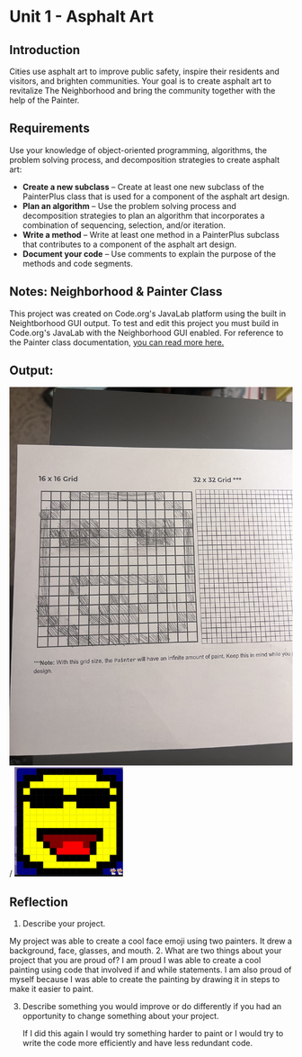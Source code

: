 # Unit 1 - Asphalt Art

## Introduction

Cities use asphalt art to improve public safety, inspire their residents and visitors, and brighten communities. Your goal is to create asphalt art to revitalize The Neighborhood and bring the community together with the help of the Painter.

## Requirements

Use your knowledge of object-oriented programming, algorithms, the problem solving process, and decomposition strategies to create asphalt art:
- **Create a new subclass** – Create at least one new subclass of the PainterPlus class that is used for a component of the asphalt art design.
- **Plan an algorithm** – Use the problem solving process and decomposition strategies to plan an algorithm that incorporates a combination of sequencing, selection, and/or iteration.
- **Write a method** – Write at least one method in a PainterPlus subclass that contributes to a component of the asphalt art design.
- **Document your code** – Use comments to explain the purpose of the methods and code segments.

## Notes: Neighborhood & Painter Class

This project was created on Code.org's JavaLab platform using the built in Neightborhood GUI output. To test and edit this project you must build in Code.org's JavaLab with the Neighborhood GUI enabled. For reference to the Painter class documentation, [you can read more here.](https://studio.code.org/docs/ide/javalab/classes/Painter)

## Output:

![alt text](<IMG_1723 (1).jpg>) / ![alt text](<Screenshot 2024-09-19 12.29.05 PM.png>)

## Reflection

1. Describe your project.

My project was able to create a cool face emoji using two painters. It drew a background, face, glasses, and mouth.
2. What are two things about your project that you are proud of?
I am proud I was able to create a cool painting using code that involved if and while statements. I am also proud of myself because I was able to create the painting by drawing it in steps to make it easier to paint. 
   

3. Describe something you would improve or do differently if you had an opportunity to change something about your project.

   If I did this again I would try something harder to paint or I would try to write the code more efficiently and have less redundant code.

